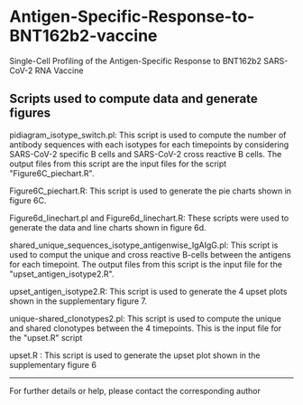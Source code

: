 # Antigen-Specific-Response-to-BNT162b2-vaccine
Single-Cell Profiling of the Antigen-Specific Response to BNT162b2 SARS-CoV-2 RNA Vaccine


Scripts used to compute data and generate figures
-------------------------------------------------

pidiagram_isotype_switch.pl: This script is used to compute the number of antibody sequences with each isotypes for each timepoints by considering SARS-CoV-2 specific B cells and SARS-CoV-2 cross reactive B cells. The output files from this script are the input files for the script "Figure6C_piechart.R".

Figure6C_piechart.R: This script is used to generate the pie charts shown in figure 6C.

Figure6d_linechart.pl and Figure6d_linechart.R: These scripts were used to generate the data and line charts shown in figure 6d.

shared_unique_sequences_isotype_antigenwise_IgAIgG.pl: This script is used to comput the unique and cross reactive B-cells between the antigens for each timepoint. The output files from this script is the input file for the "upset_antigen_isotype2.R".

upset_antigen_isotype2.R: This script is used to generate the 4 upset plots shown in the supplementary figure 7.

unique-shared_clonotypes2.pl: This script is used to compute the unique and shared clonotypes between the 4 timepoints. This is the input file for the "upset.R" script

upset.R : This script is used to generate the upset plot shown in the supplementary figure 6

-----------------------------------------------------

For further details or help, please contact the corresponding author

